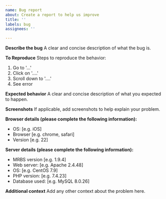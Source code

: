 ```yaml
---
name: Bug report
about: Create a report to help us improve
title: ''
labels: bug
assignees: ''

---
```


**Describe the bug**
A clear and concise description of what the bug is.

**To Reproduce**
Steps to reproduce the behavior:
1. Go to '...'
2. Click on '....'
3. Scroll down to '....'
4. See error

**Expected behavior**
A clear and concise description of what you expected to happen.

**Screenshots**
If applicable, add screenshots to help explain your problem.

**Browser details (please complete the following information):**
 - OS: [e.g. iOS]
 - Browser [e.g. chrome, safari]
 - Version [e.g. 22]

**Server details (please complete the following information):**
 - MRBS version [e.g. 1.9.4]
 - Web server: [e.g. Apache 2.4.48]
 - OS: [e.g. CentOS 7.9]
 - PHP version: [e.g. 7.4.23]
 - Database used: [e.g. MySQL 8.0.26]

**Additional context**
Add any other context about the problem here.
